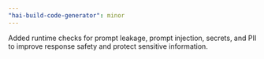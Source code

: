 ```yaml
---
"hai-build-code-generator": minor
---
```


Added runtime checks for prompt leakage, prompt injection, secrets, and PII to improve response safety and protect sensitive information.

